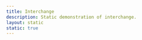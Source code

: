 ```yaml
---
title: Interchange
description: Static demonstration of interchange.
layout: static
static: true
---
```


<figure class="c-image is-full-width">
  <img class="c-image--full-width js-interchange" 
  data-interchange="[http://placehold.it/639x300?text=small, small], 
    [http://placehold.it/1278x600?text=smallRetina, smallRetina]
    [http://placehold.it/1023x400?text=medium, medium], 
    [http://placehold.it/2046x800?text=mediumRetina, mediumRetina]
    [http://placehold.it/1199x400?text=large, large], 
    [http://placehold.it/2398x800?text=largeRetina, largeRetina],
    [http://placehold.it/1439x400?text=xlarge, xlarge],
    [http://placehold.it/2878x800?text=xlargeRetina, xlargeRetina],
    [http://placehold.it/1439x400?text=xxlarge, xxlarge],
    [http://placehold.it/2878x800?text=xxlargeRetina, xxlargeRetina]"
  alt="">
</figure>

<figure class="c-image is-full-width">
  <img class="c-image--full-width js-interchange" 
  data-interchange="[http://lorempixel.com/639/300, small], 
    [http://lorempixel.com/1278/600, smallRetina]
    [http://lorempixel.com/1023/400, medium], 
    [http://lorempixel.com/2046/800, mediumRetina]
    [http://lorempixel.com/1199/400, large], 
    [http://lorempixel.com/2398/800, largeRetina],
    [http://lorempixel.com/1439/400, xlarge],
    [http://lorempixel.com/2878/800, xlargeRetina],
    [http://lorempixel.com/1439/400, xxlarge],
    [http://lorempixel.com/2878/800, xxlargeRetina]"
  alt="">
</figure>
